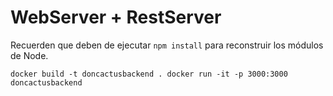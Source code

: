 # WebServer + RestServer

Recuerden que deben de ejecutar ```npm install``` para reconstruir los módulos de Node.

``
docker build -t doncactusbackend .
docker run -it -p 3000:3000 doncactusbackend 
``